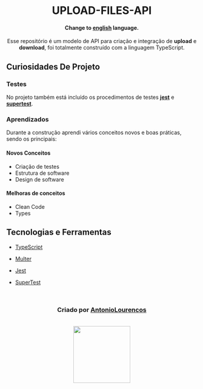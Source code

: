 <div align="center">
 
# **UPLOAD-FILES-API**
 
#### Change to **[english](https://github.com/AntonioLourencos/upload-file-api/blob/master/readme.en.md)** language.
 
Esse repositório é um modelo de API para criação e integração de **upload** e **download**, foi totalmente construído com a linguagem TypeScript.
 
</div>
 
## **Curiosidades De Projeto**
 
### **Testes**
 
No projeto também está incluído os procedimentos de testes **[jest](https://jestjs.io/)** e **[supertest](https://github.com/visionmedia/supertest)**.
 
### **Aprendizados**
 
Durante a construção aprendi vários conceitos novos e boas práticas, sendo os principais:
 
#### **Novos Conceitos**
 
   - Criação de testes
   - Estrutura de software
   - Design de software
 
#### **Melhoras de conceitos**
 
   - Clean Code
   - Types
 
## **Tecnologias e Ferramentas**
 
-   [TypeScript](https://www.typescriptlang.org/)
 
-   [Multer](https://github.com/expressjs/multer)
 
-   [Jest](https://jestjs.io/)
 
-   [SuperTest](https://github.com/visionmedia/supertest)
 
<div align="center">
 
<br />
 
### **Criado por [AntonioLourencos](https://www.linkedin.com/in/antoniolourencos/)**
 
<br />
 
<img width="150" src="https://camo.githubusercontent.com/affae0a22ee54ab97fb432a0cea816c8f42ad80b1d3d6c132c3e65d10c764815/68747470733a2f2f656e637279707465642d74626e302e677374617469632e636f6d2f696d616765733f713d74626e3a414e643947635279495f2d67584367645368534479767453735839665442684146796d7277596f4f304126757371703d434155"/>
 
</div>
